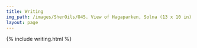 ```yaml
---
title: Writing
img_path: /images/SherOils/O45. View of Hagaparken, Solna (13 x 10 in) 27 D 2017 - Stockholm.jpg
layout: page
---
```


{% include writing.html %}

